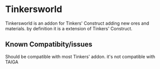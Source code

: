 # Tinkersworld
Tinkersworld is an addon for Tinkers' Construct adding new ores and materials. by definition it is a extension of Tinkers' Construct.
## Known Compatibity/issues
Should be compatible with most Tinkers' addon.
it's not compatible with TAIGA